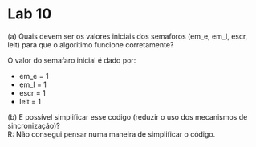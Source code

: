 # Lab 10

(a) Quais devem ser os valores iniciais dos semaforos (em_e, em_l, escr, leit)
para que o algoritimo funcione corretamente?

O valor do semafaro inicial é dado por:
* em_e = 1
* em_l = 1
* escr = 1
* leit = 1

(b) E possível simplificar esse codigo (reduzir o uso dos mecanismos de sincronização)?  
R: Não consegui pensar numa maneira de simplificar o código.
